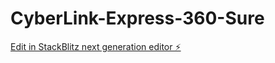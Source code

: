 # CyberLink-Express-360-Sure

[Edit in StackBlitz next generation editor ⚡️](https://stackblitz.com/~/github.com/Frank031298/CyberLink-Express-360-Sure)